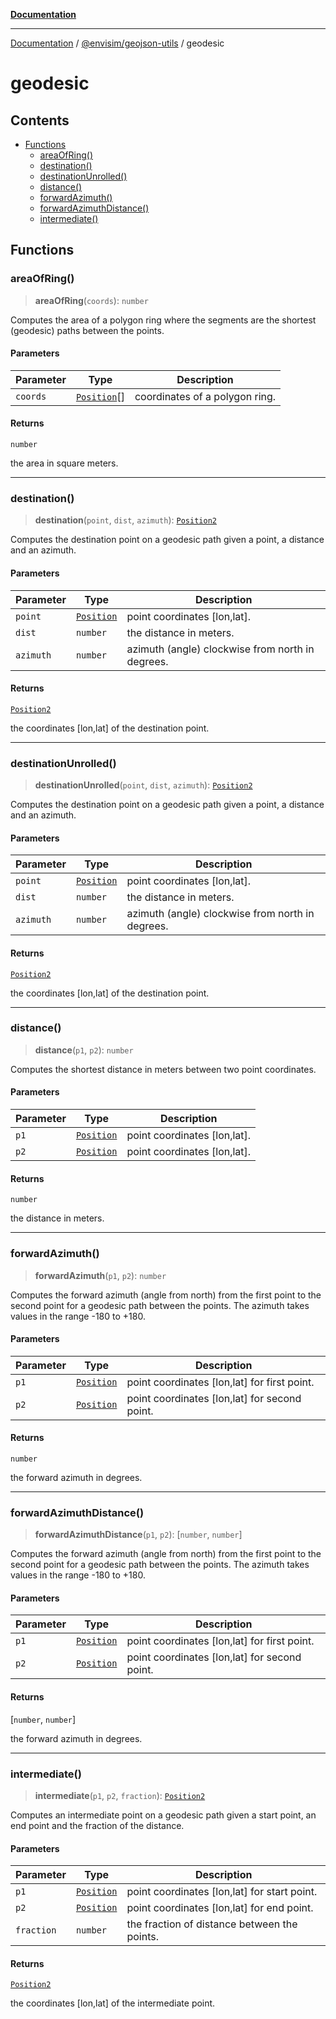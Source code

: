 [**Documentation**](../../README.md)

---

[Documentation](../../README.md) / [@envisim/geojson-utils](README.md) / geodesic

# geodesic

## Contents

- [Functions](#functions)
  - [areaOfRing()](#areaofring)
  - [destination()](#destination)
  - [destinationUnrolled()](#destinationunrolled)
  - [distance()](#distance)
  - [forwardAzimuth()](#forwardazimuth)
  - [forwardAzimuthDistance()](#forwardazimuthdistance)
  - [intermediate()](#intermediate)

## Functions

### areaOfRing()

> **areaOfRing**(`coords`): `number`

Computes the area of a polygon ring where the segments are the shortest
(geodesic) paths between the points.

#### Parameters

| Parameter | Type                                 | Description                    |
| --------- | ------------------------------------ | ------------------------------ |
| `coords`  | [`Position`](geojson.md#position)\[] | coordinates of a polygon ring. |

#### Returns

`number`

the area in square meters.

---

### destination()

> **destination**(`point`, `dist`, `azimuth`): [`Position2`](geojson.md#position2)

Computes the destination point on a geodesic path given a point,
a distance and an azimuth.

#### Parameters

| Parameter | Type                              | Description                                      |
| --------- | --------------------------------- | ------------------------------------------------ |
| `point`   | [`Position`](geojson.md#position) | point coordinates \[lon,lat].                    |
| `dist`    | `number`                          | the distance in meters.                          |
| `azimuth` | `number`                          | azimuth (angle) clockwise from north in degrees. |

#### Returns

[`Position2`](geojson.md#position2)

the coordinates \[lon,lat] of the destination point.

---

### destinationUnrolled()

> **destinationUnrolled**(`point`, `dist`, `azimuth`): [`Position2`](geojson.md#position2)

Computes the destination point on a geodesic path given a point,
a distance and an azimuth.

#### Parameters

| Parameter | Type                              | Description                                      |
| --------- | --------------------------------- | ------------------------------------------------ |
| `point`   | [`Position`](geojson.md#position) | point coordinates \[lon,lat].                    |
| `dist`    | `number`                          | the distance in meters.                          |
| `azimuth` | `number`                          | azimuth (angle) clockwise from north in degrees. |

#### Returns

[`Position2`](geojson.md#position2)

the coordinates \[lon,lat] of the destination point.

---

### distance()

> **distance**(`p1`, `p2`): `number`

Computes the shortest distance in meters between two point coordinates.

#### Parameters

| Parameter | Type                              | Description                   |
| --------- | --------------------------------- | ----------------------------- |
| `p1`      | [`Position`](geojson.md#position) | point coordinates \[lon,lat]. |
| `p2`      | [`Position`](geojson.md#position) | point coordinates \[lon,lat]. |

#### Returns

`number`

the distance in meters.

---

### forwardAzimuth()

> **forwardAzimuth**(`p1`, `p2`): `number`

Computes the forward azimuth (angle from north) from the first point
to the second point for a geodesic path between the points.
The azimuth takes values in the range -180 to +180.

#### Parameters

| Parameter | Type                              | Description                                    |
| --------- | --------------------------------- | ---------------------------------------------- |
| `p1`      | [`Position`](geojson.md#position) | point coordinates \[lon,lat] for first point.  |
| `p2`      | [`Position`](geojson.md#position) | point coordinates \[lon,lat] for second point. |

#### Returns

`number`

the forward azimuth in degrees.

---

### forwardAzimuthDistance()

> **forwardAzimuthDistance**(`p1`, `p2`): \[`number`, `number`]

Computes the forward azimuth (angle from north) from the first point
to the second point for a geodesic path between the points.
The azimuth takes values in the range -180 to +180.

#### Parameters

| Parameter | Type                              | Description                                    |
| --------- | --------------------------------- | ---------------------------------------------- |
| `p1`      | [`Position`](geojson.md#position) | point coordinates \[lon,lat] for first point.  |
| `p2`      | [`Position`](geojson.md#position) | point coordinates \[lon,lat] for second point. |

#### Returns

\[`number`, `number`]

the forward azimuth in degrees.

---

### intermediate()

> **intermediate**(`p1`, `p2`, `fraction`): [`Position2`](geojson.md#position2)

Computes an intermediate point on a geodesic path given a start point,
an end point and the fraction of the distance.

#### Parameters

| Parameter  | Type                              | Description                                   |
| ---------- | --------------------------------- | --------------------------------------------- |
| `p1`       | [`Position`](geojson.md#position) | point coordinates \[lon,lat] for start point. |
| `p2`       | [`Position`](geojson.md#position) | point coordinates \[lon,lat] for end point.   |
| `fraction` | `number`                          | the fraction of distance between the points.  |

#### Returns

[`Position2`](geojson.md#position2)

the coordinates \[lon,lat] of the intermediate point.
